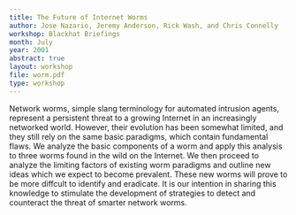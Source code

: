 ```yaml
---
title: The Future of Internet Worms
author: Jose Nazario, Jeremy Anderson, Rick Wash, and Chris Connelly
workshop: Blackhat Briefings
month: July
year: 2001
abstract: true
layout: workshop
file: worm.pdf
type: workshop
---
```


Network worms, simple slang terminology for automated intrusion agents, represent a persistent threat to a growing
Internet in an increasingly networked world. However, their evolution has been somewhat limited, and they still rely on
the same basic paradigms, which contain fundamental flaws. We analyze the basic components of a worm and apply this
analysis to three worms found in the wild on the Internet. We then proceed to analyze the limiting factors of existing
worm paradigms and outline new ideas which we expect to become prevalent. These new worms will prove to be more diffcult
to identify and eradicate. It is our intention in sharing this knowledge to stimulate the development of strategies to
detect and counteract the threat of smarter network worms.
